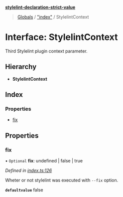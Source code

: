 **[stylelint-declaration-strict-value](../README.md)**

> [Globals](../README.md) / ["index"](../modules/_index_.md) / StylelintContext

# Interface: StylelintContext

Third Stylelint plugin context parameter.

## Hierarchy

* **StylelintContext**

## Index

### Properties

* [fix](_index_.stylelintcontext.md#fix)

## Properties

### fix

• `Optional` **fix**: undefined \| false \| true

*Defined in [index.ts:126](https://github.com/AndyOGo/stylelint-declaration-strict-value/blob/46350e5/src/index.ts#L126)*

Wheter or not stylelint was executed with `--fix` option.

**`defaultvalue`** false
